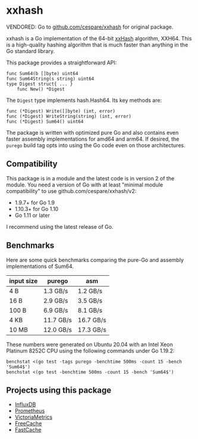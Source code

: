 # xxhash

VENDORED: Go to [github.com/cespare/xxhash](https://github.com/cespare/xxhash) for original package.

xxhash is a Go implementation of the 64-bit [xxHash] algorithm, XXH64. This is a
high-quality hashing algorithm that is much faster than anything in the Go
standard library.

This package provides a straightforward API:

```
func Sum64(b []byte) uint64
func Sum64String(s string) uint64
type Digest struct{ ... }
    func New() *Digest
```

The `Digest` type implements hash.Hash64. Its key methods are:

```
func (*Digest) Write([]byte) (int, error)
func (*Digest) WriteString(string) (int, error)
func (*Digest) Sum64() uint64
```

The package is written with optimized pure Go and also contains even faster
assembly implementations for amd64 and arm64. If desired, the `purego` build tag
opts into using the Go code even on those architectures.

[xxHash]: http://cyan4973.github.io/xxHash/

## Compatibility

This package is in a module and the latest code is in version 2 of the module.
You need a version of Go with at least "minimal module compatibility" to use
github.com/cespare/xxhash/v2:

* 1.9.7+ for Go 1.9
* 1.10.3+ for Go 1.10
* Go 1.11 or later

I recommend using the latest release of Go.

## Benchmarks

Here are some quick benchmarks comparing the pure-Go and assembly
implementations of Sum64.

| input size | purego    | asm       |
| ---------- | --------- | --------- |
| 4 B        |  1.3 GB/s |  1.2 GB/s |
| 16 B       |  2.9 GB/s |  3.5 GB/s |
| 100 B      |  6.9 GB/s |  8.1 GB/s |
| 4 KB       | 11.7 GB/s | 16.7 GB/s |
| 10 MB      | 12.0 GB/s | 17.3 GB/s |

These numbers were generated on Ubuntu 20.04 with an Intel Xeon Platinum 8252C
CPU using the following commands under Go 1.19.2:

```
benchstat <(go test -tags purego -benchtime 500ms -count 15 -bench 'Sum64$')
benchstat <(go test -benchtime 500ms -count 15 -bench 'Sum64$')
```

## Projects using this package

- [InfluxDB](https://github.com/influxdata/influxdb)
- [Prometheus](https://github.com/prometheus/prometheus)
- [VictoriaMetrics](https://github.com/zzylol/VictoriaMetrics-cluster)
- [FreeCache](https://github.com/coocood/freecache)
- [FastCache](https://github.com/VictoriaMetrics/fastcache)
